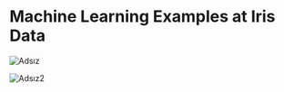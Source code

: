 # Machine Learning Examples at Iris Data
![Adsız](https://user-images.githubusercontent.com/48391281/117165949-9cc5a980-adce-11eb-9500-6d8833375511.png)


![Adsız2](https://user-images.githubusercontent.com/48391281/117165978-a3542100-adce-11eb-8b2e-ad1ae62e2372.png)
